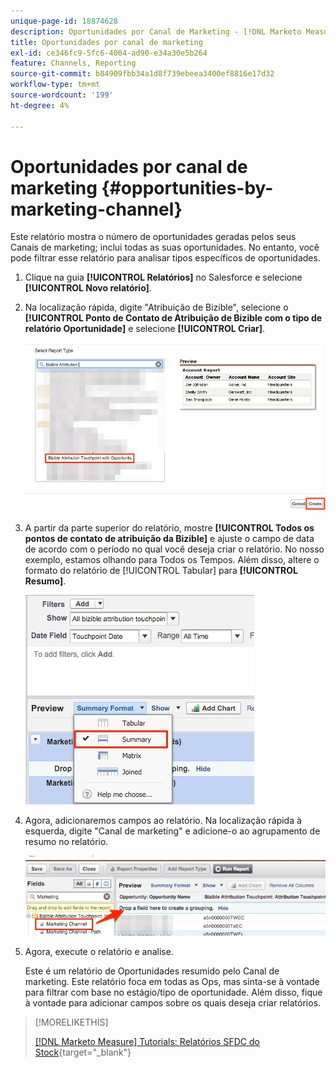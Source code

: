 ```yaml
---
unique-page-id: 18874628
description: Oportunidades por Canal de Marketing - [!DNL Marketo Measure]
title: Oportunidades por canal de marketing
exl-id: ce346fc9-5fc6-4004-ad90-e34a30e5b264
feature: Channels, Reporting
source-git-commit: b84909fbb34a1d8f739ebeea3400ef8816e17d32
workflow-type: tm+mt
source-wordcount: '199'
ht-degree: 4%

---
```


# Oportunidades por canal de marketing {#opportunities-by-marketing-channel}

Este relatório mostra o número de oportunidades geradas pelos seus Canais de marketing; inclui todas as suas oportunidades. No entanto, você pode filtrar esse relatório para analisar tipos específicos de oportunidades.

1. Clique na guia **[!UICONTROL Relatórios]** no Salesforce e selecione **[!UICONTROL Novo relatório]**.

1. Na localização rápida, digite &quot;Atribuição de Bizible&quot;, selecione o **[!UICONTROL Ponto de Contato de Atribuição de Bizible com o tipo de relatório Oportunidade]** e selecione **[!UICONTROL Criar]**.

   ![](assets/1-2.jpg)

1. A partir da parte superior do relatório, mostre **[!UICONTROL Todos os pontos de contato de atribuição da Bizible]** e ajuste o campo de data de acordo com o período no qual você deseja criar o relatório. No nosso exemplo, estamos olhando para Todos os Tempos. Além disso, altere o formato do relatório de [!UICONTROL Tabular] para **[!UICONTROL Resumo]**.

   ![](assets/2-2.jpg)

1. Agora, adicionaremos campos ao relatório. Na localização rápida à esquerda, digite &quot;Canal de marketing&quot; e adicione-o ao agrupamento de resumo no relatório.

   ![](assets/3-2.jpg)

1. Agora, execute o relatório e analise.

   Este é um relatório de Oportunidades resumido pelo Canal de marketing. Este relatório foca em todas as Ops, mas sinta-se à vontade para filtrar com base no estágio/tipo de oportunidade. Além disso, fique à vontade para adicionar campos sobre os quais deseja criar relatórios.

>[!MORELIKETHIS]
>
>[[!DNL Marketo Measure] Tutorials: Relatórios SFDC do Stock](https://experienceleague.adobe.com/en/docs/marketo-measure-learn/tutorials/onboarding/marketo-measure-102/stock-salesforce-reports){target="_blank"}

